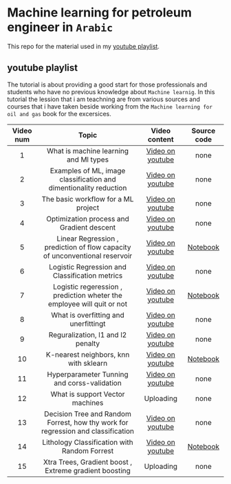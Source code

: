 # Machine learning for petroleum engineer in `Arabic`
This repo for the material used in my [youtube playlist](https://www.youtube.com/watch?v=OkVYHTAnhyg&list=PLEqmbCiLrGwnTW3U8FOnq6rv88cA69C9B&pp=gAQB).

## youtube playlist
The tutorial is about providing a good start for those professionals and students who have no previous knowledge about `Machine learnig`.
In this tutorial the lession that i am teachning are from various sources and courses that i have taken beside working from the `Machine learning for oil and gas` book for the excersices.

|Video num|Topic|Video content|Source code|
|:--:|:--:|:--:|:--:|
|1|What is machine learning and Ml types|[Video on youtube](https://youtu.be/OkVYHTAnhyg)|none|
|2|Examples of ML, image classification and dimentionality reduction|[Video on youtube](https://youtu.be/3wmZPJyPJ5w)|none|
|3|The basic workflow for a ML project|[Video on youtube](https://youtu.be/sqmSH4b7riI)|none|
|4|Optimization process and Gradient descent|[Video on youtube](https://youtu.be/9aa8YpIRr4A)|none|
|5|Linear Regression , prediction of flow capacity of unconventional reservoir|[Video on youtube](https://youtu.be/kJqFeqYNVKk)|[Notebook](https://github.com/ellord-start/machine-learning-for-petroleum-engineers/blob/main/notebooks/linear%20regression%20animation.ipynb)|
|6|Logistic Regression and Classification metrics|[Video on youtube](https://youtu.be/EqsMMoOo1EU)|none|
|7|Logistic regeression , prediction wheter the employee will quit or not|[Video on youtube](https://youtu.be/04yLiJCgY9w)|[Notebook](https://github.com/ellord-start/machine-learning-for-petroleum-engineers/blob/main/notebooks/logistic%20regression.ipynb)|
|8|What is overfitting and unerfittingt|[Video on youtube](https://youtu.be/KgiYfz-haBI)|none|
|9|Reguralization, l1 and l2 penalty|[Video on youtube](https://youtu.be/UQ0a3B6PN6U)|none|
|10|K-nearest neighbors, knn with sklearn|[Video on youtube](https://youtu.be/hNCKrSPhxMA)|[Notebook](https://github.com/ellord-start/machine-learning-for-petroleum-engineers/blob/main/notebooks/knn.ipynb)|
|11|Hyperparameter Tunning and corss-validation|[Video on youtube](https://youtu.be/qm0I6_HkPWA)|none
|12|What is support Vector machines |Uploading|none
|13|Decision Tree and Random Forrest, how thy work for regression and classification|[Video on youtube](https://youtu.be/ZCRMFuDwwrc)  |none
|14|Lithology Classification with Random Forrest |[Video on youtube](https://youtu.be/iZ4y4YUYT58) |[Notebook](https://github.com/ellord-start/machine-learning-for-petroleum-engineers/blob/main/notebooks/lithology%20classification.ipynb)
|15|Xtra Trees, Gradient boost , Extreme gradient boosting |Uploading |none




